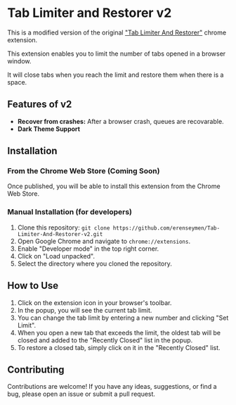 # Tab Limiter and Restorer v2

This is a modified version of the original ["Tab Limiter And Restorer"](https://chromewebstore.google.com/detail/Tab%20Limiter%20And%20Restorer/ifhilckbhneppbcbpkimbgeahhijhdpj) chrome extension.

This extension enables you to limit the number of tabs opened in a browser window.

It will close tabs when you reach the limit and restore them when there is a space.

## Features of v2

*   **Recover from crashes:** After a browser crash, queues are recovarable.
*   **Dark Theme Support**

## Installation

### From the Chrome Web Store (Coming Soon)

Once published, you will be able to install this extension from the Chrome Web Store.

### Manual Installation (for developers)

1.  Clone this repository: `git clone https://github.com/erenseymen/Tab-Limiter-And-Restorer-v2.git`
2.  Open Google Chrome and navigate to `chrome://extensions`.
3.  Enable "Developer mode" in the top right corner.
4.  Click on "Load unpacked".
5.  Select the directory where you cloned the repository.

## How to Use

1.  Click on the extension icon in your browser's toolbar.
2.  In the popup, you will see the current tab limit.
3.  You can change the tab limit by entering a new number and clicking "Set Limit".
4.  When you open a new tab that exceeds the limit, the oldest tab will be closed and added to the "Recently Closed" list in the popup.
5.  To restore a closed tab, simply click on it in the "Recently Closed" list.

## Contributing

Contributions are welcome! If you have any ideas, suggestions, or find a bug, please open an issue or submit a pull request.
